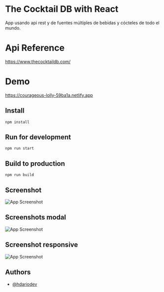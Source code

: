 # The Cocktail DB with React

App usando api rest y de fuentes múltiples de bebidas y cócteles de todo el mundo.

# Api Reference

https://www.thecocktaildb.com/

# Demo 

https://courageous-lolly-59ba1a.netlify.app

## Install

```
npm install
```

## Run for development

```
npm run start
```

## Build to production

```
npm run build
```

## Screenshot

![App Screenshot](https://github.com/hdarioDev/assets/blob/main/coctel-web.png?raw=true)

## Screenshots modal

![App Screenshot](https://github.com/hdarioDev/assets/blob/main/coctel-modal.png?raw=true)

## Screenshot responsive

![App Screenshot](https://github.com/hdarioDev/assets/blob/main/coctel-responsive.png?raw=true)

## Authors

- [@hdariodev](https://www.hdariodev.com)
